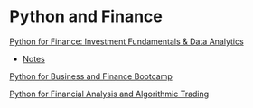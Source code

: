 # Python and Finance

[Python for Finance: Investment Fundamentals & Data Analytics](https://www.udemy.com/course/python-for-finance-investment-fundamentals-data-analytics/)

- [Notes](https://github.com/hungrypc/notes/tree/master/root/python_finance/fundamentals/README.md)

[Python for Business and Finance Bootcamp](https://www.udemy.com/course/complete-python-for-business-and-finance-bootcamp/)

<!-- - [Notes](https://github.com/hungrypc/notes/tree/master/root/python_finance/bootcamp/README.md) -->

[Python for Financial Analysis and Algorithmic Trading](https://www.udemy.com/course/python-for-finance-and-trading-algorithms/)

<!-- - [Notes](https://github.com/hungrypc/notes/tree/master/root/python_finance/trading/README.md) -->